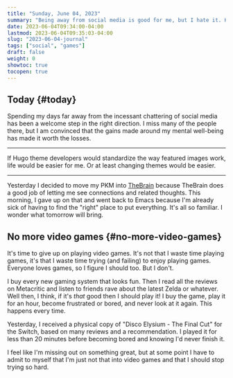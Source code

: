 ```yaml
---
title: "Sunday, June 04, 2023"
summary: "Being away from social media is good for me, but I hate it. Kicking video games to the curb. TheBrain for my PKM system&#x2026;or not."
date: 2023-06-04T09:34:00-04:00
lastmod: 2023-06-04T09:35:03-04:00
slug: "2023-06-04-journal"
tags: ["social", "games"]
draft: false
weight: 0
showtoc: true
tocopen: true
---
```


## Today {#today}

Spending my days far away from the incessant chattering of social media has been a welcome step in the right direction. I miss many of the people there, but I am convinced that the gains made around my mental well-being has made it worth the losses.

---

If Hugo theme developers would standardize the way featured images work, life would be easier for me. Or at least changing themes would be easier.

---

Yesterday I decided to move my PKM into [TheBrain](https://thebrain.com/) because TheBrain does a good job of letting me see connections and related thoughts. This morning, I gave up on that and went back to Emacs because I'm already sick of having to find the "right" place to put everything. It's all so familiar. I wonder what tomorrow will bring.


## No more video games {#no-more-video-games}

It's time to give up on playing video games. It's not that I waste time playing games, it's that I waste time trying (and failing) to enjoy playing games. Everyone loves games, so I figure I should too. But I don't.

I buy every new gaming system that looks fun. Then I read all the reviews on Metacritic and listen to friends rave about the latest Zelda or whatever. Well then, I think, if it's _that_ good then I should play it! I buy the game, play it for an hour, become frustrated or bored, and never look at it again. This happens every time.

Yesterday, I received a physical copy of "Disco Elysium - The Final Cut" for the Switch, based on many reviews and a recommendation. I played it for less than 20 minutes before becoming bored and knowing I'd never finish it.

I feel like I'm missing out on something great, but at some point I have to admit to myself that I'm just not that into video games and that I should stop trying so hard.


[//]: # "Exported with love from a post written in Org mode"
[//]: # "- https://github.com/kaushalmodi/ox-hugo"